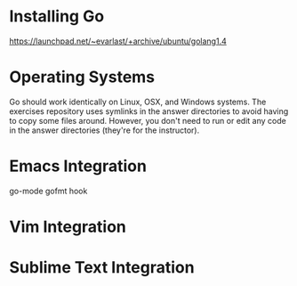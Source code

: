# Installing Go

https://launchpad.net/~evarlast/+archive/ubuntu/golang1.4

# Operating Systems

Go should work identically on Linux, OSX, and Windows systems. The exercises
repository uses symlinks in the answer directories to avoid having to copy
some files around. However, you don't need to run or edit any code in the
answer directories (they're for the instructor).

# Emacs Integration

go-mode
gofmt hook

# Vim Integration

# Sublime Text Integration
